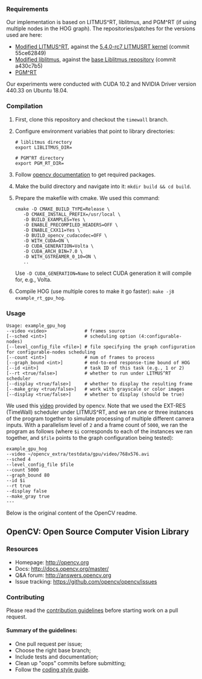 ### Requirements

Our implementation is based on LITMUS^RT, liblitmus, and PGM^RT (if using multiple nodes in the HOG graph).  The repositories/patches for the versions used are here:

* [Modified LITMUS^RT](https://www.cs.unc.edu/~tamert/papers/timewall_litmusrt.patch), against the [5.4.0-rc7 LITMUSRT kernel](https://github.com/JoshuaJB/litmus-rt/tree/linux-5.4-litmus) (commit 55ce62849)
* [Modified liblitmus](https://www.cs.unc.edu/~tamert/papers/timewall_liblitmus.patch), against the [base Liblitmus repository](https://github.com/LITMUS-RT/liblitmus) (commit a430c7b5)
* [PGM^RT](https://github.com/GElliott/pgm)

Our experiments were conducted with CUDA 10.2 and NVIDIA Driver version 440.33 on Ubuntu 18.04.

### Compilation

1. First, clone this repository and checkout the `timewall` branch.

2. Configure environment variables that point to library directories:
   ```
   # liblitmus directory
   export LIBLITMUS_DIR=

   # PGM^RT directory
   export PGM_RT_DIR=
   ```

3. Follow [opencv documentation](https://docs.opencv.org/master/d7/d9f/tutorial_linux_install.html) to get required packages.

4. Make the build directory and navigate into it: `mkdir build && cd build`.

5. Prepare the makefile with cmake.  We used this command:
   ```
   cmake -D CMAKE_BUILD_TYPE=Release \
      -D CMAKE_INSTALL_PREFIX=/usr/local \
      -D BUILD_EXAMPLES=Yes \
      -D ENABLE_PRECOMPILED_HEADERS=OFF \
      -D ENABLE_CXX11=Yes \
      -D BUILD_opencv_cudacodec=OFF \
      -D WITH_CUDA=ON \
      -D CUDA_GENERATION=Volta \
      -D CUDA_ARCH_BIN=7.0 \
      -D WITH_GSTREAMER_0_10=ON \
      ..
   ```

   Use `-D CUDA_GENERATION=Name` to select CUDA generation it will compile for, e.g., Volta.

6. Compile HOG (use multiple cores to make it go faster): `make -j8 example_rt_gpu_hog`.

### Usage

```
Usage: example_gpu_hog
--video <video>              # frames source
[--sched <int>]              # scheduling option (4:configurable-nodes)
[--level_config_file <file>] # file specifying the graph configuration for configurable-nodes scheduling
[--count <int>]              # num of frames to process
[--graph_bound <int>]        # end-to-end response-time bound of HOG
[--id <int>]                 # task ID of this task (e.g., 1 or 2)
[--rt <true/false>]          # whether to run under LITMUS^RT scheduler
[--display <true/false>]     # whether to display the resulting frame
[--make_gray <true/false>]   # work with grayscale or color images
[--display <true/false>]     # whether to display (should be true)
```

We used this [video](https://github.com/opencv/opencv_extra/blob/master/testdata/gpu/video/768x576.avi) provided by opencv.  Note that we used the EXT-RES (TimeWall) scheduler under LITMUS^RT, and we ran one or three instances of the program together to simulate processing of multiple different camera inputs.  With a parallelism level of `2` and a frame count of `5000`, we ran the program as follows (where `$i` corresponds to each of the instances we ran together, and `$file` points to the graph configuration being tested):
```
example_gpu_hog
--video ~/opencv_extra/testdata/gpu/video/768x576.avi
--sched 4
--level_config_file $file
--count 5000
--graph_bound 80
--id $i
--rt true
--display false
--make_gray true
---
```

Below is the original content of the OpenCV readme.

## OpenCV: Open Source Computer Vision Library

### Resources

* Homepage: <http://opencv.org>
* Docs: <http://docs.opencv.org/master/>
* Q&A forum: <http://answers.opencv.org>
* Issue tracking: <https://github.com/opencv/opencv/issues>

### Contributing

Please read the [contribution guidelines](https://github.com/opencv/opencv/wiki/How_to_contribute) before starting work on a pull request.

#### Summary of the guidelines:

* One pull request per issue;
* Choose the right base branch;
* Include tests and documentation;
* Clean up "oops" commits before submitting;
* Follow the [coding style guide](https://github.com/opencv/opencv/wiki/Coding_Style_Guide).
